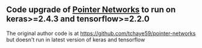 ## Code upgrade of [Pointer Networks](http://arxiv.org/pdf/1511.06391v4.pdf) to run on keras>=2.4.3 and tensorflow>=2.2.0 


The original author code is at https://github.com/tchaye59/pointer-networks but doesn't run in latest version of keras and tensorflow